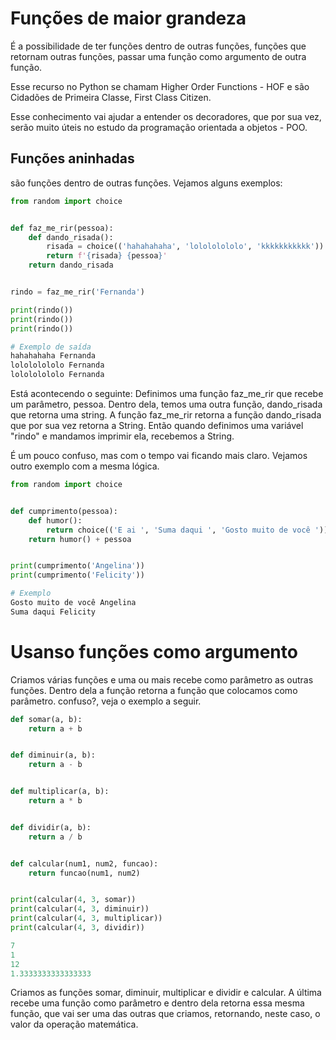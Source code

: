 # Funções de maior grandeza

É a possibilidade de ter funções dentro de outras funções, funções que retornam outras funções,
passar uma função como argumento de outra função. 

Esse recurso no Python se chamam Higher Order Functions - HOF e são Cidadões de Primeira Classe, First Class Citizen. 

Esse conhecimento vai ajudar a entender os decoradores, que por sua vez, serão muito úteis no estudo da programação orientada
a objetos - POO.

## Funções aninhadas

são funções dentro de outras funções. Vejamos alguns exemplos:

```Python
from random import choice


def faz_me_rir(pessoa):
    def dando_risada():
        risada = choice(('hahahahaha', 'lolololololo', 'kkkkkkkkkkk'))
        return f'{risada} {pessoa}'
    return dando_risada


rindo = faz_me_rir('Fernanda')

print(rindo())
print(rindo())
print(rindo())

```

```Python
# Exemplo de saída
hahahahaha Fernanda
lolololololo Fernanda
lolololololo Fernanda
```

Está acontecendo o seguinte: Definimos uma função faz_me_rir que recebe um parâmetro, pessoa. Dentro dela, temos uma outra
função, dando_risada que retorna uma string. A função faz_me_rir retorna a função dando_risada que por sua vez retorna a String. 
Então quando definimos uma variável "rindo" e mandamos imprimir ela, recebemos a String.

É um pouco confuso, mas com o tempo vai ficando mais claro. Vejamos outro exemplo com a mesma lógica.

```Python
from random import choice


def cumprimento(pessoa):
    def humor():
        return choice(('E ai ', 'Suma daqui ', 'Gosto muito de você '))
    return humor() + pessoa


print(cumprimento('Angelina'))
print(cumprimento('Felicity'))

```

```Python
# Exemplo
Gosto muito de você Angelina
Suma daqui Felicity
```

# Usanso funções como argumento

Criamos várias funções e uma ou mais recebe como parâmetro as outras funções. Dentro dela a função retorna a função que colocamos
como parâmetro. confuso?, veja o exemplo a seguir. 

```Python
def somar(a, b):
    return a + b


def diminuir(a, b):
    return a - b


def multiplicar(a, b):
    return a * b


def dividir(a, b):
    return a / b


def calcular(num1, num2, funcao):
    return funcao(num1, num2)


print(calcular(4, 3, somar))
print(calcular(4, 3, diminuir))
print(calcular(4, 3, multiplicar))
print(calcular(4, 3, dividir))
```

```Python
7
1
12
1.3333333333333333
```

Criamos as funções somar, diminuir, multiplicar e dividir e calcular. A última recebe uma função como parâmetro e dentro dela
retorna essa mesma função, que vai ser uma das outras que criamos, retornando, neste caso, o valor da operação matemática.
